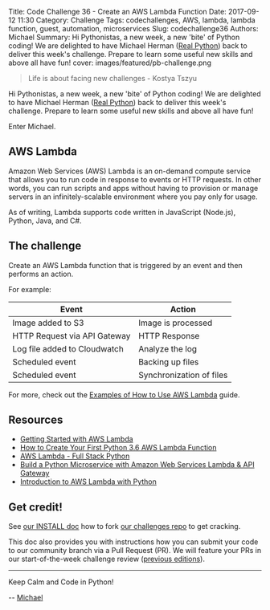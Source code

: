 Title: Code Challenge 36 - Create an AWS Lambda Function
Date: 2017-09-12 11:30
Category: Challenge
Tags: codechallenges, AWS, lambda, lambda function, guest, automation, microservices
Slug: codechallenge36
Authors: Michael
Summary: Hi Pythonistas, a new week, a new 'bite' of Python coding! We are delighted to have Michael Herman ([Real Python](https://realpython.com)) back to deliver this week's challenge. Prepare to learn some useful new skills and above all have fun!
cover: images/featured/pb-challenge.png

> Life is about facing new challenges - Kostya Tszyu

Hi Pythonistas, a new week, a new 'bite' of Python coding! We are delighted to have Michael Herman ([Real Python](https://realpython.com)) back to deliver this week's challenge. Prepare to learn some useful new skills and above all have fun!

Enter Michael.

## AWS Lambda

Amazon Web Services (AWS) Lambda is an on-demand compute service that allows you to run code in response to events or HTTP requests. In other words, you can run scripts and apps without having to provision or manage servers in an infinitely-scalable environment where you pay only for usage.

As of writing, Lambda supports code written in JavaScript (Node.js), Python, Java, and C#.

## The challenge

Create an AWS Lambda function that is triggered by an event and then performs an action.

For example:

| Event                        | Action                   |
|------------------------------|--------------------------|
| Image added to S3            | Image is processed       |
| HTTP Request via API Gateway | HTTP Response            |
| Log file added to Cloudwatch | Analyze the log          |
| Scheduled event              | Backing up files         |
| Scheduled event              | Synchronization of files |

For more, check out the  [Examples of How to Use AWS Lambda](http://docs.aws.amazon.com/lambda/latest/dg/use-cases.html) guide.

## Resources

* [Getting Started with AWS Lambda ](http://docs.aws.amazon.com/lambda/latest/dg/getting-started.html)
* [How to Create Your First Python 3.6 AWS Lambda Function](https://www.fullstackpython.com/blog/aws-lambda-python-3-6.html)
* [AWS Lambda - Full Stack Python](https://www.fullstackpython.com/aws-lambda.html)
* [Build a Python Microservice with Amazon Web Services Lambda & API Gateway](http://www.giantflyingsaucer.com/blog/?p=5730)
* [Introduction to AWS Lambda with Python](https://www.slideshare.net/adaplo/introduction-to-aws-lambda-with-python)

## Get credit!

See [our INSTALL doc](https://github.com/pybites/challenges/blob/master/INSTALL.md) how to fork [our challenges repo](https://github.com/pybites/challenges) to get cracking.

This doc also provides you with instructions how you can submit your code to our community branch via a Pull Request (PR). We will feature your PRs in our start-of-the-week challenge review ([previous editions](http://pybit.es/pages/challenges.html)).

---

Keep Calm and Code in Python!

-- [Michael](pages/guests.html#michaelherman) 
